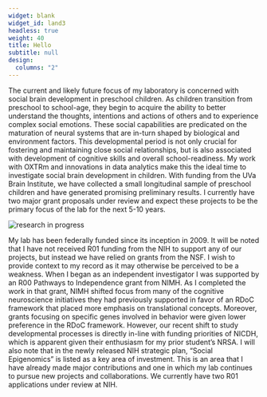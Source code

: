 ```yaml
---
widget: blank
widget_id: land3
headless: true
weight: 40
title: Hello
subtitle: null
design:
  columns: "2"
---
```

The current and likely future focus of my laboratory is concerned with social brain development in preschool children. As children transition from preschool to school-age, they begin to acquire the ability to better understand the thoughts, intentions and actions of others and to experience complex social emotions. These social capabilities are predicated on the maturation of neural systems that are in-turn shaped by biological and environment factors. This developmental period is not only crucial for fostering and maintaining close social relationships, but is also associated with development of cognitive skills and overall school-readiness. My work with OXTRm and innovations in data analytics make this the ideal time to investigate social brain development in children. With funding from the UVa Brain Institute, we have collected a small longitudinal sample of preschool children and have generated promising preliminary results. I currently have two major grant proposals under review and expect these projects to be the primary focus of the lab for the next 5-10 years. 

![](coders.jpg "research in progress")

My lab has been federally funded since its inception in 2009. It will be noted that I have not received R01 funding from the NIH to support any of our projects, but instead we have relied on grants from the NSF. I wish to provide context to my record as it may otherwise be perceived to be a weakness. When I began as an independent investigator I was supported by an R00 Pathways to Independence grant from NIMH. As I completed the work in that grant, NIMH shifted focus from many of the cognitive neuroscience initiatives they had previously supported in favor of an RDoC framework that placed more emphasis on translational concepts. Moreover, grants focusing on specific genes involved in behavior were given lower preference in the RDoC framework. However, our recent shift to study developmental processes is directly in-line with funding priorities of NICDH, which is apparent given their enthusiasm for my prior student’s NRSA. I will also note that in the newly released NIH strategic plan, “Social Epigenomics” is listed as a key area of investment. This is an area that I have already made major contributions and one in which my lab continues to pursue new projects and collaborations. We currently have two R01 applications under review at NIH.